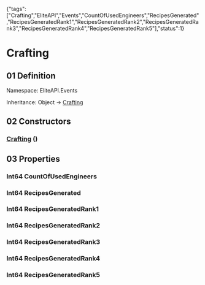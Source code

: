 {"tags":["Crafting","EliteAPI","Events","CountOfUsedEngineers","RecipesGenerated","RecipesGeneratedRank1","RecipesGeneratedRank2","RecipesGeneratedRank3","RecipesGeneratedRank4","RecipesGeneratedRank5"],"status":1}

# Crafting

## 01 Definition

Namespace: <span class='code'>EliteAPI.Events</span>

Inheritance: <span class='code'>Object</span> → <span class='code'>[Crafting](../../EliteAPI/Events/Crafting.html)</span>

## 02 Constructors

### <span class='code'>[Crafting](../../EliteAPI/Events/Crafting.html)</span> ()

## 03 Properties

### <span class='code'>Int64</span> CountOfUsedEngineers

### <span class='code'>Int64</span> RecipesGenerated

### <span class='code'>Int64</span> RecipesGeneratedRank1

### <span class='code'>Int64</span> RecipesGeneratedRank2

### <span class='code'>Int64</span> RecipesGeneratedRank3

### <span class='code'>Int64</span> RecipesGeneratedRank4

### <span class='code'>Int64</span> RecipesGeneratedRank5

